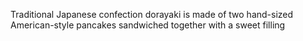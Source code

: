 Traditional Japanese confection dorayaki is made of two hand-sized American-style pancakes sandwiched together with a sweet filling
